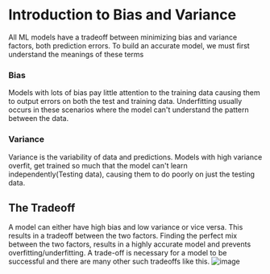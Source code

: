 # Introduction to Bias and Variance
All ML models have a tradeoff between minimizing bias and variance factors, both prediction errors. To build an accurate model, we must first understand the meanings of these terms
### Bias
Models with lots of bias pay little attention to the training data causing them to output errors on both the test and training data. Underfitting usually occurs in these scenarios where the model can't understand the pattern between the data. 
### Variance
Variance is the variability of data and predictions. Models with high variance overfit, get trained so much that the model can't learn independently(Testing data), causing them to do poorly on just the testing data.
## The Tradeoff
A model can either have high bias and low variance or vice versa. This results in a tradeoff between the two factors. Finding the perfect mix between the two factors, results in a highly accurate model and prevents overfitting/underfitting. A trade-off is necessary for a model to be successful and there are many other such tradeoffs like this.
![image](https://github.com/MrCarry123/intro-to-data-science/assets/116237341/36a4932d-9211-45be-a534-96645115a5b3)
